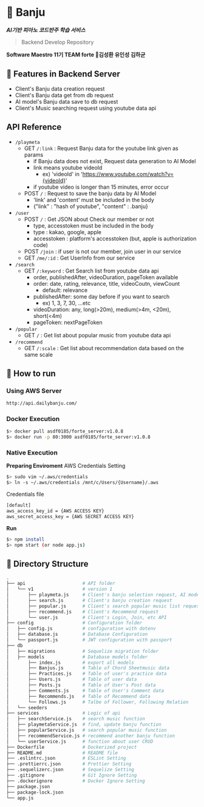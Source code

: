 # :musical_keyboard: Banju
***AI기반 피아노 코드반주 학습 서비스***  
> Backend Develop Repository

**Software Maestro 11기 TEAM forte 🎼김성환 유인성 김하균**

## 🔎 Features in Backend Server
- Client's Banju data creation request
- Client's Banju data get from db request
- AI model's Banju data save to db request
- Client's Music searching request using youtube data api

## API Reference        
- `/playmeta`
    - GET `/:link` : Request Banju data for the youtube link given as params
        - if Banju data does not exist, Request data generation to AI Model
        - link means youtube videoId
            - ex) 'videoId' in 'https://www.youtube.com/watch?v={videoId}'
        - if youtube video is longer than 15 minutes, error occur
    - POST `/` : Request to save the banju data by AI Model
        - 'link' and 'content' must be included in the body
        - {"link" : "hash of youtube", "content" : .banju}
- `/user`
    - POST `/` : Get JSON about Check our member or not
        - type, accesstoken must be included in the body
        - type : kakao, google, apple
        - accesstoken : platform's accesstoken (but, apple is authorization code)
    - POST `/join` : if user is not our member, join user in our service
    - GET `/me/:id` : Get UserInfo from our service
- `/search`
    - GET `/:keyword` : Get Search list from youtube data api
        - order, publishedAfter, videoDuration, pageToken available
        - order: date, rating, relevance, title, videoCoutn, viewCount
            - default: relevance
        - publishedAfter: some day before if you want to search
            - ex) 1, 3, 7, 30, ...etc
        - videoDuration: any, long(>20m), medium(>4m, <20m), short(<4m)
        - pageToken: nextPageToken
- `/popular`
    - GET `/` : Get list about popular music from youtube data api
- `/recommend`
    - GET `/:scale` : Get list about recommendation data based on the same scale

## 🔨 How to run  
### Using AWS Server
```bash
http://api.dailybanju.com/
```

### Docker Execution
```bash
$> docker pull asdf0185/forte_server:v1.0.8
$> docker run -p 80:3000 asdf0185/forte_server:v1.0.8
```  

### Native Execution  
**Preparing Enviroment**
AWS Credentials Setting
```bash
$> sudo vim ~/.aws/credentials
$> ln -s ~/.aws/credentials /mnt/c/Users/{Username}/.aws
```

Credentials file
```bash
[default]
aws_access_key_id = {AWS ACCESS KEY}
aws_secret_access_key = {AWS SECRET ACCESS KEY}
```

**Run**
```bash
$> npm install
$> npm start (or node app.js)
```  

## 📁 Directory Structure
```bash
.
├── api                     # API folder
│   └── v1                  # version 1
│       ├── playmeta.js     # Client's banju selection request, AI model's banju save request
│       ├── search.js       # Client's banju creation request
│       ├── popular.js      # Client's search popular music list request
│       ├── recommend.js    # Client's Recommend request
│       └── user.js         # Client's Login, Join, etc API
├── config                  # Configuration folder
│   ├── config.js           # configuration with dotenv
│   ├── database.js         # Database Configuration
│   └── passport.js         # JWT configuration with passport
├── db
│   ├── migrations          # Sequelize migration folder
│   ├── models              # Database models folder
│       ├── index.js        # export all models
│       ├── Banjus.js       # Table of Chord Sheetmusic data
│       ├── Practices.js    # Table of user's practice data
│       ├── Users.js        # Table of user data
│       ├── Posts.js        # Table of User's Post data
│       ├── Comments.js     # Table of User's Comment data
│       ├── Recommends.js   # Table of Recommend data
│       └── Follows.js      # Talbe of Follower, Following Relation
│   └── seeders
├── services                # Logic of api
│   ├── searchService.js    # search music function
│   ├── playmetaService.js  # find, update banju function
│   ├── popularService.js   # search popular music function
│   ├── recommendService.js # recommend another banju function
│   └── userService.js      # function about user CRUD
├── Dockerfile              # Dockerized project
├── README.md               # README file
├── .eslintrc.json          # ESLint Setting
├── .prettierrc.json        # Prettier Setting
├── .sequelizerc.json       # Sequelize Setting
├── .gitignore              # Git Ignore Setting
├── .dockerignore           # Docker Ignore Setting
├── package.json
├── package-lock.json
└── app.js
```
